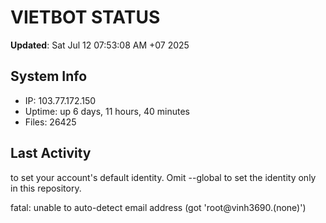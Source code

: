 # VIETBOT STATUS
**Updated**: Sat Jul 12 07:53:08 AM +07 2025

## System Info
- IP: 103.77.172.150
- Uptime: up 6 days, 11 hours, 40 minutes
- Files: 26425

## Last Activity

to set your account's default identity.
Omit --global to set the identity only in this repository.

fatal: unable to auto-detect email address (got 'root@vinh3690.(none)')
